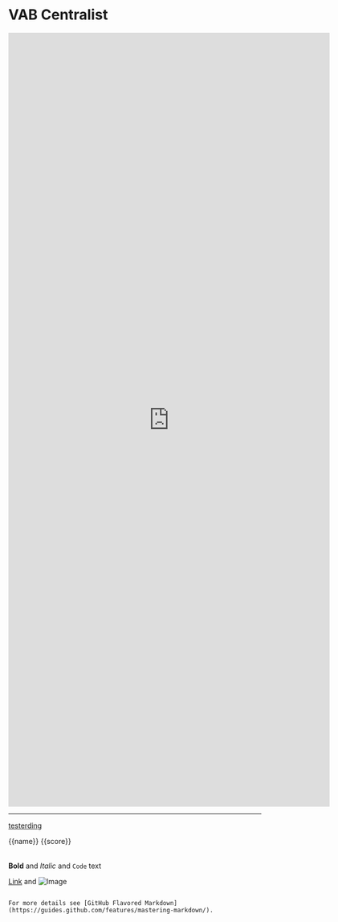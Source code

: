 # VAB Centralist

<iframe src="https://docs.google.com/forms/d/e/1FAIpQLSeOlva0dwgnuLdJOz_U_GPd6t6oQQ05XAa3hmjuqdqa2DBUCQ/viewform?usp=pp_url&entry.771913914=Personenvervoer&entry.677900382=VAB" width="640" height="1539" frameborder="0" marginheight="0" marginwidth="0">Loading…</iframe>



---

[testerding](tester.html)

<script>
$(document).ready(function(){

var json = [{"name": "name1","score":"30"},{"name": "name2","score":"50"}];
//while running this code the template will be appended in your div with json data
$("#tbody").jPut({
    jsonData:json,
    //ajax_url:"youfile.json",  if you want to call from a json file
    name:"tbody_template",
});

});
</script>   

<div jput="tbody_template">
 <tr>
  <td>{{name}}</td>
  <td>{{score}}</td>
 </tr>
</div>

<table>
 <tbody id="tbody">
 </tbody>
</table>

**Bold** and _Italic_ and `Code` text

[Link](url) and ![Image](src)
```

For more details see [GitHub Flavored Markdown](https://guides.github.com/features/mastering-markdown/).
